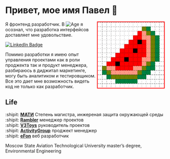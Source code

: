 # Привет, мое имя Павел :wave:
<img align="right" alt="pixel watermelon" width="210" src="img/wm-small.png" style="border: 2px solid red;" />

Я фронтенд разработчик.
В ![Age](https://img.shields.io/badge/40-лет-darkorange) я осознал, что разработка интерфейсов доставляет мне удовольствие.

<div id="badges">
  <a href="https://www.linkedin.com/in/paseek/">
    <img src="https://img.shields.io/badge/LinkedIn-blue?style=for-the-badge&logo=linkedin&logoColor=white" alt="LinkedIn Badge"/>
  </a>
</div>

Помимо разработки я имею опыт управления проектами как в роли проджекта так и продукт менеджера, разбираюсь в диджитал маркетинге, могу быть аналитиком и тестировщиком. 
Все это дает мне возможность видеть код не только как разработчик. 


## Life
:shipit: [**МАТИ**][rgtu] Степень магистра, инжереная защита окружающей среды<br>
:shipit: [**Rambler**][r1] менеджер проектов<br>
:shipit: [**V3Toys**][v3] руководитель проектов<br>
:shipit: [**ActivityGroup**][actgr] проджект менеджер<br>
:shipit: [**eFon**][efon] веб разработчик


[rgtu]: https://www.mati-rgtu.org/
[r1]: https://rambler.ru
[v3]: https://v3toys.ru
[actgr]: https://activbtl.ru
[efon]: https://efon.ru




Moscow State Aviation Technological University
master’s degree, Environmental Engineering



<!--
**paseek/paseek** is a ✨ _special_ ✨ repository because its `README.md` (this file) appears on your GitHub profile.

Here are some ideas to get you started:

- 🔭 I’m currently working on ...
- 🌱 I’m currently learning ...
- 👯 I’m looking to collaborate on ...
- 🤔 I’m looking for help with ...
- 💬 Ask me about ...
- 📫 How to reach me: ...
- 😄 Pronouns: ...
- ⚡ Fun fact: ...
-->
